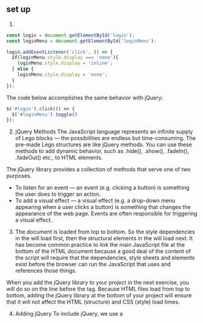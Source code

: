 ## set up
1. 
```javascript
const login = document.getElementById('login');
const loginMenu = document.getElementById('loginMenu');

login.addEventListener('click', () => {
  if(loginMenu.style.display === 'none'){
    loginMenu.style.display = 'inline';
  } else {
    loginMenu.style.display = 'none';
  }
});
```
The code below accomplishes the same behavior with jQuery:
```javascript
$('#login').click(() => {
  $('#loginMenu').toggle()
});
```

2. jQuery Methods
The JavaScript language represents an infinite supply of Lego blocks — the possibilities are endless but time-consuming. The pre-made Lego structures are like jQuery methods. You can use these methods to add dynamic behavior, such as .hide(), .show(), .fadeIn(), .fadeOut() etc., to HTML elements.

The jQuery library provides a collection of methods that serve one of two purposes.

* To listen for an event — an event (e.g. clicking a button) is something the user does to trigger an action.
* To add a visual effect — a visual effect (e.g. a drop-down menu appearing when a user clicks a button) is something that changes the appearance of the web page. Events are often responsible for triggering a visual effect.


3. The document is loaded from top to bottom. So the style dependencies in the <head> will load first, then the structural elements in the <body> will load next. It has become common practice to link the main JavaScript file at the bottom of the HTML document because a good deal of the content of the script will require that the dependencies, style sheets and elements exist before the browser can run the JavaScript that uses and references those things.
  
When you add the jQuery library to your project in the next exercise, you will do so on the line before the </body> tag. Because HTML files load from top to bottom, adding the jQuery library at the bottom of your project will ensure that it will not affect the HTML (structure) and CSS (style) load times.

4. Adding jQuery
To include jQuery, we use a <script> tag as follows:
```javascript
<script
  src="https://code.jquery.com/jquery-3.2.1.min.js"
  integrity="sha256-hwg4gsxgFZhOsEEamdOYGBf13FyQuiTwlAQgxVSNgt4="
  crossorigin="anonymous"></script>
  ```
In this example, the jQuery library is loaded from the jQuery content delivery network (CDN). A **CDN is a collection of servers that can deliver content**.

You must include the <script> tag in the HTML document before you link to a JavaScript file that uses the jQuery library. The integrity and crossorigin properties in the example ensure the file is delivered without any third-party manipulation.
  
5. .ready()
The jQuery .ready() method waits until the HTML page's DOM is ready to manipulate. You should wrap all JavaScript behavior inside of the .ready() method. This will make sure the web page is rendered in the browser before any jQuery code executes.
```javascript
$(document).ready(() => {

}); 
```
6. Targeting by Class
```javascript
$('.product-photo').show();
```
7. Targeting by id
```javascript
$('#someId').hide();
```

8. jQuery Objects
The $ symbol is an alias for the jQuery function. The `$` symbol and `jQuery` are interchangeable.

The **jQuery function** takes a parameter that targets an element, like '#navMenu', and **turns it into a jQuery object**. Then, you can call any **jQuery method** on a jQuery object.

Developers often save jQuery objects in variables, like so:
```javascript
const $jQueryObject = $('.someClass');
```
9. Event Handlers
The jQuery .on() method adds event handlers to jQuery objects. The method takes two parameters: **a string declaring the event to listen for (the handler) and a callback function to fire** when the event is detected.
```javascript
$('#login').on('click', () => {
  $loginForm.show();
})
```

10. 
```javascript
$(document).ready(() => {
  const $menuButton = $('.menu-button');
  const $navDropdown = $('#nav-dropdown');

  $menuButton.on('click', () => {
    $navDropdown.show();
  })
  
  $navDropdown.on('mouseleave', () => {
    $navDropdown.hide();
  })
})
```

## effects
1. .hide()
 When you hide an element, your browser will render the HTML as if the hidden element does not exist. It will disappear from the page and **the space that it was taking up will disappear as well**.
 ```javascript
$('.hide-arrow').on('click', () => {
  $('.shoe-information').hide();
});
```
.show()
```javascript
$('.show-arrow').on('click', () => {
  $('.shoe-information-2').show();
});
```

.toggle()
It is common for web pages to have one button that will either hide or show elements depending on their current state. We can achieve this by using the .toggle() method.
```javascript
$('.toggle-button').on('click', () => {
  $('.shoe-information-3').toggle();
});
```

2. .fadeIn() and .fadeOut()
.fadeIn() and .fadeOut() make the element appear or disappear **over a given period of time**. You can think of this as an animation. The transition between being visible and invisible happens over a duration of time.

Both .fadeIn() and .fadeOut() take an optional parameter that specifies how long the animation will take. 
```javascript
$('div').fadeOut(1000);
```
In the example above, the 1000 argument is optional; you don't need to put a number between the parentheses. This number represents the number of **milliseconds** it takes for the animation to complete. If no argument is given, the **default animation duration is 400 milliseconds**.

.fadeToggle()
This method is similar to .toggle(). Like the other fade methods, .fadeToggle() can take an argument that sets the duration of the effect.
```javascript
$('div').fadeToggle(1000);
```
3. Sliding

By using sliding effects, an element on your web page will slide up or down into place instead of appearing or disappearing. Just like with the other effects, sliding can be applied to any element on your page whether it be an image, a video, or text.

Sliding methods are animations; they happen over a period of time. 
```javascript
$('.menu-button').on('click', () => {
  $('.menu-content').slideDown('slow');
});
```

## Mouse Events
1. click
```javascript
$('.login-button').on('click', () => {
    $('.login-form').show();
  })
```
2. mouseenter
The mouseenter event triggers a callback function when a user enters the area that a targeted element occupies.
```javascript
$('.menu-button').on('mouseenter',()=>{
    $('.nav-menu').show();
  })
```

3. mouseleave
```javascript
$('.nav-menu').on('mouseleave',()=>{
    $('.nav-menu').hide();
  })
```

4. Chaining Events
jQuery also allows us to chain multiple methods. Instead of **re-declaring the HTML element** you're selecting, you can append one event to another. 
```javaacript
 $('.product-photo').on('mouseenter',()=>{
    $('.product-photo').addClass('photo-active');
  }).on('mouseleave',()=>{
    $('.product-photo').removeClass('photo-active');
  })
```

5. currentTarget
The currentTarget attribute refers to only the .product-photo element that the learner has moused over.

```javascript
 $('.product-photo').on('mouseenter', (event) => {
    $(event.currentTarget).addClass('photo-active')
  }).on('mouseleave', event => {
    $(event.currentTarget).removeClass('photo-active')
  })
```

## style method
1. .css()
To modify CSS properties of an element, jQuery provides a method called .css(). This method accepts an argument for a CSS property name, and a corresponding CSS value.
```javascript
$('.example-class').css('color', '#FFFFFF');
```
2. To set multiple properties at once, you can pass the whole object into the .css() method as a single element.
```javascript
$('.example-class').css({
  color: '#FFFFFF',
  backgroundColor: '#000000',
  fontSize: '20px'
})
```
When referencing CSS properties in an **object, the property names are camelCased** — they are modified to have no quotes or spaces, and to start each new word with a capital letter. 

2. .animate()
The jQuery .animate() method enhances the visual possibilities by making CSS value changes over a period of time.

The first argument passed to .animate() is a JavaScript object of CSS property/value pairs that represent an element's end state.

The second parameter of the .animate() method determines how long the animation takes to complete. It is optional; if you do not provide an argument, the default value is 400 milliseconds. You can use a number (in milliseconds) or the strings 'fast' or 'slow'. 
```javascript
$('.example-class').animate({
  height: '100px',
  width: '100px',
  borderWidth: '10px'
}, 500);
```

3. .addClass()
A JavaScript file can quickly get overloaded with styles if you regularly use the `css` method to modify element styles. It's a best practice to group all of the style code in a CSS file, and use jQuery to add and remove the classes from elements — this approach aligns to a design principle called separation of concerns.

**Separation of concerns** is a design principle stating that code should be separated based on its purpose in a program. In web development, that generally means the structure of a page is defined in an HTML document, styles are stored in a CSS file, and code that defines dynamic behavior is stored in a JavaScript file.

To keep CSS properties in a CSS file, jQuery can add a CSS class to an element with a method named addClass. It's syntax looks like this:
```javascript
$('.example-class').addClass('active');
```
In the example above:
.addClass() is called on the jquery `.example-class` selector.
.addClass() adds the `'active'` class to all .example-class elements.
Notice that the argument passed to addClass **does not have a period preceding it. This is because it expects a class**, and therefore only needs the name of the class.

